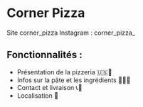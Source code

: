# Corner Pizza
Site corner_pizza 
Instagram : corner_pizza_

## Fonctionnalités :
- Présentation de la pizzeria 🇺🇸🍕
- Infos sur la pâte et les ingrédients 🧀🍅🔥
- Contact et livraison 📞🛵
- Localisation 📍

